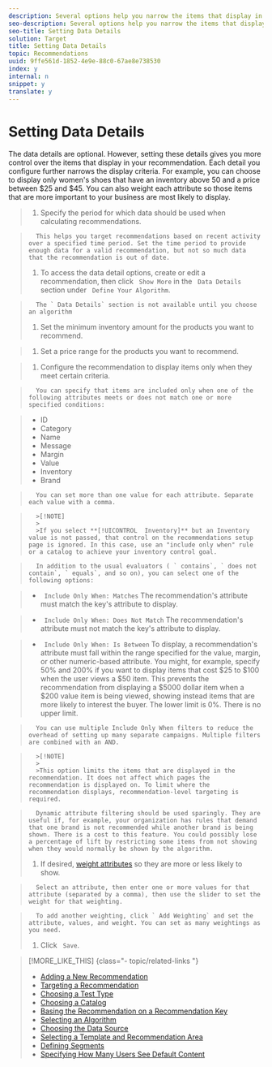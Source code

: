 ```yaml
---
description: Several options help you narrow the items that display in your recommendations.
seo-description: Several options help you narrow the items that display in your recommendations.
seo-title: Setting Data Details
solution: Target
title: Setting Data Details
topic: Recommendations
uuid: 9ffe561d-1852-4e9e-88c0-67ae8e738530
index: y
internal: n
snippet: y
translate: y
---
```


# Setting Data Details

The data details are optional. However, setting these details gives you more control over the items that display in your recommendation. Each detail you configure further narrows the display criteria. For example, you can choose to display only women's shoes that have an inventory above 50 and a price between $25 and $45. You can also weight each attribute so those items that are more important to your business are most likely to display. 

>1. Specify the period for which data should be used when calculating recommendations.

>       This helps you target recommendations based on recent activity over a specified time period. Set the time period to provide enough data for a valid recommendation, but not so much data that the recommendation is out of date. 
>1. To access the data detail options, create or edit a recommendation, then click ` Show More` in the ` Data Details` section under ` Define Your Algorithm`.

>       The ` Data Details` section is not available until you choose an algorithm 
>1. Set the minimum inventory amount for the products you want to recommend.

>1. Set a price range for the products you want to recommend.

>1. Configure the recommendation to display items only when they meet certain criteria.

>       You can specify that items are included only when one of the following attributes meets or does not match one or more specified conditions: 

>    
>    * ID
>    * Category
>    * Name
>    * Message
>    * Margin
>    * Value
>    * Inventory
>    * Brand


>       You can set more than one value for each attribute. Separate each value with a comma. 


>       >[!NOTE]
>       >
>       >If you select **[!UICONTROL  Inventory]** but an Inventory value is not passed, that control on the recommendations setup page is ignored. In this case, use an "include only when" rule or a catalog to achieve your inventory control goal. 


>       In addition to the usual evaluators ( ` contains`, ` does not contain`, ` equals`, and so on), you can select one of the following options: 

>    
>    * ` Include Only When: Matches` The recommendation's attribute must match the key's attribute to display. 

>    * ` Include Only When: Does Not Match` The recommendation's attribute must not match the key's attribute to display. 

>    * ` Include Only When: Is Between` To display, a recommendation's attribute must fall within the range specified for the value, margin, or other numeric-based attribute. You might, for example, specify 50% and 200% if you want to display items that cost $25 to $100 when the user views a $50 item. This prevents the recommendation from displaying a $5000 dollar item when a $200 value item is being viewed, showing instead items that are more likely to interest the buyer. The lower limit is 0%. There is no upper limit. 



>       You can use multiple Include Only When filters to reduce the overhead of setting up many separate campaigns. Multiple filters are combined with an AND. 


>       >[!NOTE]
>       >
>       >This option limits the items that are displayed in the recommendation. It does not affect which pages the recommendation is displayed on. To limit where the recommendation displays, recommendation-level targeting is required.


>       Dynamic attribute filtering should be used sparingly. They are useful if, for example, your organization has rules that demand that one brand is not recommended while another brand is being shown. There is a cost to this feature. You could possibly lose a percentage of lift by restricting some items from not showing when they would normally be shown by the algorithm. 
>1. If desired, [ weight attributes](../../../c_rec_mng_recs/c_Creating_a_Custom_Algorithm/r_Recommendation_Parameters.md#reference_93CA52A6B7D64CDFABAE37E27D1F0A9F) so they are more or less likely to show.

>       Select an attribute, then enter one or more values for that attribute (separated by a comma), then use the slider to set the weight for that weighting. 

>       To add another weighting, click ` Add Weighting` and set the attribute, values, and weight. You can set as many weightings as you need. 
>1. Click ` Save`.

>[!MORE_LIKE_THIS] {class="- topic/related-links "}
>
>* [ Adding a New Recommendation ](c_Creating_a_New_Recommendation.md#concept_9F20B4F0F53D4399B10BCBBC979E0B4C)
>* [ Targeting a Recommendation ](t_targeting_recs.md#task_3D93B8962F6341CB9A3ADE8E29BFECA5)
>* [ Choosing a Test Type ](t_choosetype_recs.md#task_301A771BFE7F45A3AA1E77024E574D1C)
>* [ Choosing a Catalog ](t_Choose_a_Catalog.md#task_047A4BA38078464782024764CA38EF0A)
>* [ Basing the Recommendation on a Recommendation Key ](t_rec_key_recs.md#task_2B0ED54AFBF64C56916B6E1F4DC0DC3B)
>* [ Selecting an Algorithm ](t_algo_select_recs.md#task_2203616ABBE342B6ADAB08F278D794FA)
>* [ Choosing the Data Source ](t_data_source_recs.md#task_4EC990FBF374465EA6B7FCA8A5A12786)
>* [ Selecting a Template and Recommendation Area ](t_template_and_recommendation_area_recs.md#task_45CA0403F24944EF9FE6C4FC5D1A7836)
>* [ Defining Segments ](t_definesegments_recs.md#task_338EDF86E0A2412896C2854257E91D62)
>* [ Specifying How Many Users See Default Content ](t_how_many_users_see_default_conten_recst.md#task_5059665F6EE64FA39D2851671898F996)
